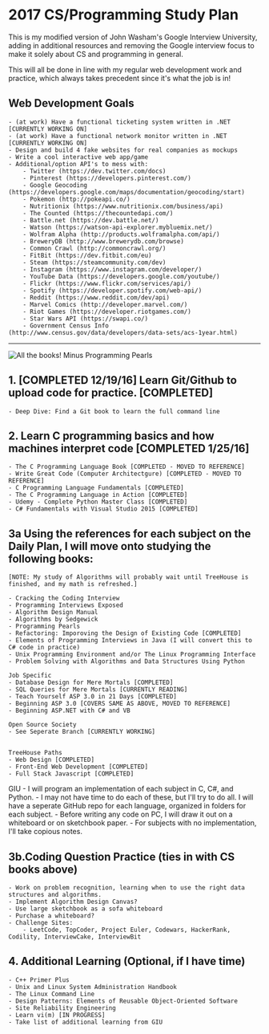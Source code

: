 # 2017 CS/Programming Study Plan

This is my modified version of John Washam's Google Interview University, adding in additional resources and removing the Google interview focus to make it solely about CS and programming in general.

This will all be done in line with my regular web development work and practice, which always takes precedent since it's what the job is in!

## Web Development Goals

	- (at work) Have a functional ticketing system written in .NET [CURRENTLY WORKING ON]
	- (at work) Have a functional network monitor written in .NET [CURRENTLY WORKING ON]
	- Design and build 4 fake websites for real companies as mockups
	- Write a cool interactive web app/game
	- Additional/option API's to mess with:
		- Twitter (https://dev.twitter.com/docs)
		- Pinterest (https://developers.pinterest.com/)
		- Google Geocoding (https://developers.google.com/maps/documentation/geocoding/start)
		- Pokemon (http://pokeapi.co/)
		- Nutritionix (https://www.nutritionix.com/business/api)
		- The Counted (https://thecountedapi.com/)
		- Battle.net (https://dev.battle.net/)
		- Watson (https://watson-api-explorer.mybluemix.net/)
		- Wolfram Alpha (http://products.wolframalpha.com/api/)
		- BreweryDB (http://www.brewerydb.com/browse)
		- Common Crawl (http://commoncrawl.org/)
		- FitBit (https://dev.fitbit.com/eu)
		- Steam (https://steamcommunity.com/dev)
		- Instagram (https://www.instagram.com/developer/)
		- YouTube Data (https://developers.google.com/youtube/)
		- Flickr (https://www.flickr.com/services/api/)
		- Spotify (https://developer.spotify.com/web-api/)
		- Reddit (https://www.reddit.com/dev/api)
		- Marvel Comics (http://developer.marvel.com/)
		- Riot Games (https://developer.riotgames.com/)
		- Star Wars API (https://swapi.co/)
		- Government Census Info (http://www.census.gov/data/developers/data-sets/acs-1year.html)

---

![All the books! Minus Programming Pearls](http://i.imgur.com/wttoQa0.jpg)

## 1. [COMPLETED 12/19/16] Learn Git/Github to upload code for practice. [COMPLETED]
	- Deep Dive: Find a Git book to learn the full command line

## 2. Learn C programming basics and how machines interpret code [COMPLETED 1/25/16]
	- The C Programming Language Book [COMPLETED - MOVED TO REFERENCE]
	- Write Great Code (Computer Architectgure) [COMPLETED - MOVED TO REFERENCE]
	- C Programming Language Fundamentals [COMPLETED]
	- The C Programming Language in Action [COMPLETED]
	- Udemy - Complete Python Master Class [COMPLETED]
	- C# Fundamentals with Visual Studio 2015 [COMPLETED]

## 3a Using the references for each subject on the Daily Plan, I will move onto studying the following books:
	
	[NOTE: My study of Algorithms will probably wait until TreeHouse is finished, and my math is refreshed.]

	- Cracking the Coding Interview
	- Programming Interviews Exposed
	- Algorithm Design Manual
	- Algorithms by Sedgewick
	- Programming Pearls
	- Refactoring: Imporoving the Design of Existing Code [COMPLETED]
	- Elements of Programming Interviews in Java (I will convert this to C# code in practice)
	- Unix Programming Environment and/or The Linux Programming Interface
	- Problem Solving with Algorithms and Data Structures Using Python
	
	Job Specific
	- Database Design for Mere Mortals [COMPLETED]
	- SQL Queries for Mere Mortals [CURRENTLY READING]
	- Teach Yourself ASP 3.0 in 21 Days [COMPLETED]
	- Beginning ASP 3.0 [COVERS SAME AS ABOVE, MOVED TO REFERENCE]
	- Beginning ASP.NET with C# and VB 

	Open Source Society
	- See Seperate Branch [CURRENTLY WORKING]


	TreeHouse Paths
	- Web Design [COMPLETED]
	- Front-End Web Development [COMPLETED]
	- Full Stack Javascript [COMPLETED]
  
  GIU
	- I will program an implementation of each subject in C, C#, and Python.
	- I may not have time to do each of these, but I'll try to do all. I will have a
	   seperate GitHub repo for each language, organized in folders for each subject.
	- Before writing any code on PC, I will draw it out on a whiteboard or on sketchbook paper.
	- For subjects with no implementation, I'll take copious notes.

## 3b.Coding Question Practice (ties in with CS books above)
	- Work on problem recognition, learning when to use the right data structures and algorithms.
	- Implement Algorithm Design Canvas?
	- Use large sketchbook as a sofa whiteboard
	- Purchase a whiteboard?
	- Challenge Sites:
		- LeetCode, TopCoder, Project Euler, Codewars, HackerRank, Codility, InterviewCake, InterviewBit

## 4. Additional Learning (Optional, if I have time)
	- C++ Primer Plus
	- Unix and Linux System Administration Handbook
	- The Linux Command Line
	- Design Patterns: Elements of Reusable Object-Oriented Software
	- Site Reliability Engineering
	- Learn vi(m) [IN PROGRESS]
	- Take list of additional learning from GIU
	
